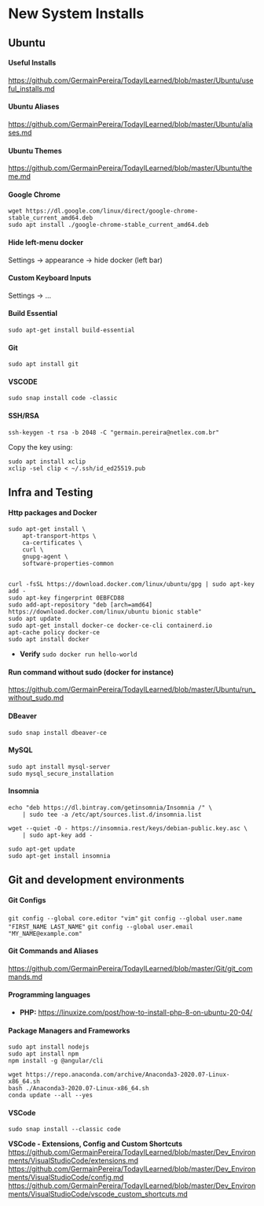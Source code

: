 
# New System Installs

## Ubuntu

#### Useful Installs
https://github.com/GermainPereira/TodayILearned/blob/master/Ubuntu/useful_installs.md


#### Ubuntu Aliases
https://github.com/GermainPereira/TodayILearned/blob/master/Ubuntu/aliases.md


#### Ubuntu Themes
https://github.com/GermainPereira/TodayILearned/blob/master/Ubuntu/theme.md

#### Google Chrome
```
wget https://dl.google.com/linux/direct/google-chrome-stable_current_amd64.deb
sudo apt install ./google-chrome-stable_current_amd64.deb
```
#### Hide left-menu docker
Settings -> appearance -> hide docker (left bar)

#### Custom Keyboard Inputs
Settings -> ...

#### Build Essential
`sudo apt-get install build-essential`
    
#### Git
`sudo apt install git`

#### VSCODE
`
sudo snap install code -classic
`

#### SSH/RSA
```
ssh-keygen -t rsa -b 2048 -C "germain.pereira@netlex.com.br"
```

Copy the key using:
```
sudo apt install xclip
xclip -sel clip < ~/.ssh/id_ed25519.pub
```
## Infra and Testing

#### Http packages and Docker
``` 
sudo apt-get install \
    apt-transport-https \
    ca-certificates \
    curl \
    gnupg-agent \
    software-properties-common
    

curl -fsSL https://download.docker.com/linux/ubuntu/gpg | sudo apt-key add -
sudo apt-key fingerprint 0EBFCD88
sudo add-apt-repository "deb [arch=amd64] https://download.docker.com/linux/ubuntu bionic stable"
sudo apt update
sudo apt-get install docker-ce docker-ce-cli containerd.io
apt-cache policy docker-ce
sudo apt install docker
```
* **Verify**
`
sudo docker run hello-world
`

#### Run command without sudo (docker for instance)
https://github.com/GermainPereira/TodayILearned/blob/master/Ubuntu/run_without_sudo.md


#### DBeaver

`sudo snap install dbeaver-ce`
#### MySQL
```
sudo apt install mysql-server
sudo mysql_secure_installation
```

#### Insomnia

```
echo "deb https://dl.bintray.com/getinsomnia/Insomnia /" \
    | sudo tee -a /etc/apt/sources.list.d/insomnia.list

wget --quiet -O - https://insomnia.rest/keys/debian-public.key.asc \
    | sudo apt-key add -

sudo apt-get update
sudo apt-get install insomnia
```

## Git and development environments

#### Git Configs
`git config --global core.editor "vim"` 
`git config --global user.name "FIRST_NAME LAST_NAME"` 
`git config --global user.email "MY_NAME@example.com"` 

#### Git Commands and Aliases
https://github.com/GermainPereira/TodayILearned/blob/master/Git/git_commands.md

#### Programming languages
* **PHP:**
https://linuxize.com/post/how-to-install-php-8-on-ubuntu-20-04/

#### Package Managers and Frameworks
```
sudo apt install nodejs
sudo apt install npm 
npm install -g @angular/cli 

wget https://repo.anaconda.com/archive/Anaconda3-2020.07-Linux-x86_64.sh
bash ./Anaconda3-2020.07-Linux-x86_64.sh
conda update --all --yes
```

#### VSCode
`sudo snap install --classic code`

**VSCode - Extensions, Config and Custom Shortcuts**
https://github.com/GermainPereira/TodayILearned/blob/master/Dev_Environments/VisualStudioCode/extensions.md
https://github.com/GermainPereira/TodayILearned/blob/master/Dev_Environments/VisualStudioCode/config.md
https://github.com/GermainPereira/TodayILearned/blob/master/Dev_Environments/VisualStudioCode/vscode_custom_shortcuts.md

